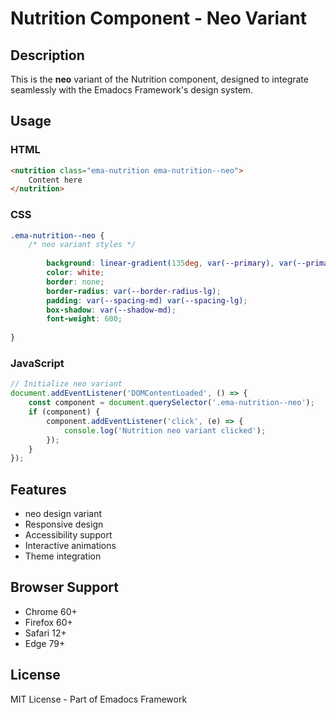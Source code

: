 # Nutrition Component - Neo Variant

## Description
This is the **neo** variant of the Nutrition component, designed to integrate seamlessly with the Emadocs Framework's design system.

## Usage

### HTML
```html
<nutrition class="ema-nutrition ema-nutrition--neo">
    Content here
</nutrition>
```

### CSS
```css
.ema-nutrition--neo {
    /* neo variant styles */
    
        background: linear-gradient(135deg, var(--primary), var(--primary-dark));
        color: white;
        border: none;
        border-radius: var(--border-radius-lg);
        padding: var(--spacing-md) var(--spacing-lg);
        box-shadow: var(--shadow-md);
        font-weight: 600;
    
}
```

### JavaScript
```javascript
// Initialize neo variant
document.addEventListener('DOMContentLoaded', () => {
    const component = document.querySelector('.ema-nutrition--neo');
    if (component) {
        component.addEventListener('click', (e) => {
            console.log('Nutrition neo variant clicked');
        });
    }
});
```

## Features
- neo design variant
- Responsive design
- Accessibility support
- Interactive animations
- Theme integration

## Browser Support
- Chrome 60+
- Firefox 60+
- Safari 12+
- Edge 79+

## License
MIT License - Part of Emadocs Framework
